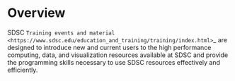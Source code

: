 # Overview

SDSC `Training events and material <https://www.sdsc.edu/education_and_training/training/index.html>`_ are designed to introduce new and current users to the high performance computing, data, and visualization resources available at SDSC and provide the programming skills necessary to use SDSC resources effectively and efficiently.

